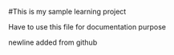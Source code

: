 #This is my sample learning project

Have to use this file for documentation purpose

newline added from github
